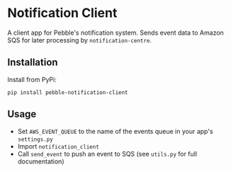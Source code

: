 # Notification Client

A client app for Pebble's notification system. Sends event data to Amazon SQS
for later processing by `notification-centre`.

## Installation

Install from PyPi:

```
pip install pebble-notification-client
```

## Usage

* Set `AWS_EVENT_QUEUE` to the name of the events queue in your app's
  `settings.py`
* Import `notification_client`
* Call `send_event` to push an event to SQS (see `utils.py` for full
  documentation)
